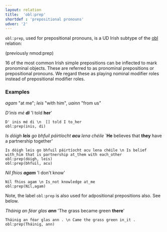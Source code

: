 ```yaml
---
layout: relation
title:  'obl:prep'
shortdef : 'prepositional pronouns'
udver: '2'
---
```


`obl:prep`, used for prepositional pronouns, is a UD Irish subtype of the [obl]() relation: 

(previously nmod:prep)

16 of the most common Irish simple prepositions can be inflected to mark pronominal objects. These are referred to as pronominal prepositions or prepositional pronouns. We regard these as playing nominal modifier roles instead of prepositional modifier roles.

### Examples
_agam_ "at me"; _leis_ "with him", _uainn_ "from us"
 
_D'inis mé <b>di</b>_ 'I told <b>her</b>'
 
~~~ sdparse
D' inis mé di \n  [] told I to_her
obl:prep(inis, di)
~~~

_Is dóigh <b>leis</b> go bhfuil páirtíocht <b>acu</b> lena chéile_ `<b>He</b> believes that <b>they</b> have a partnership together'

~~~ sdparse
Is dóigh leis go bhfuil páirtíocht acu lena chéile \n Is belief with_him that is partnership at_them with each_other
obl:prep(dóigh, leis)
obl:prep(bhfuil, acu)
~~~

_Níl fhios <b>agam</b>_ 'I don't know'

~~~ sdparse
Níl fhios agam \n Is_not knowledge at_me
obl:prep(Níl,agam)
~~~ 

Note, the label `obl:prep` is also used for adpositional prepositions also. See below. 

_Tháinig an féar glas <b>ann</b>_ 'The grass became green <b>there</b>'

~~~ sdparse
Tháinig an féar glas ann . \n Came the grass green in_it . 
obl:prep(Tháinig, ann)
~~~ 
<!-- Interlanguage links updated Út zář 29 20:23:41 CEST 2020 -->
